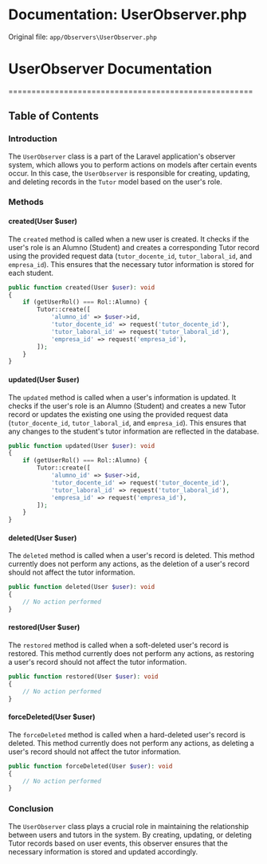 # Documentation: UserObserver.php

Original file: `app/Observers\UserObserver.php`

# UserObserver Documentation
=====================================================

Table of Contents
-----------------

### Introduction

The `UserObserver` class is a part of the Laravel application's observer system, which allows you to perform actions on models after certain events occur. In this case, the `UserObserver` is responsible for creating, updating, and deleting records in the `Tutor` model based on the user's role.

### Methods

#### created(User $user)

The `created` method is called when a new user is created. It checks if the user's role is an Alumno (Student) and creates a corresponding Tutor record using the provided request data (`tutor_docente_id`, `tutor_laboral_id`, and `empresa_id`). This ensures that the necessary tutor information is stored for each student.

```php
public function created(User $user): void
{
    if (getUserRol() === Rol::Alumno) {
        Tutor::create([
            'alumno_id' => $user->id,
            'tutor_docente_id' => request('tutor_docente_id'),
            'tutor_laboral_id' => request('tutor_laboral_id'),
            'empresa_id' => request('empresa_id'),
        ]);
    }
}
```

#### updated(User $user)

The `updated` method is called when a user's information is updated. It checks if the user's role is an Alumno (Student) and creates a new Tutor record or updates the existing one using the provided request data (`tutor_docente_id`, `tutor_laboral_id`, and `empresa_id`). This ensures that any changes to the student's tutor information are reflected in the database.

```php
public function updated(User $user): void
{
    if (getUserRol() === Rol::Alumno) {
        Tutor::create([
            'alumno_id' => $user->id,
            'tutor_docente_id' => request('tutor_docente_id'),
            'tutor_laboral_id' => request('tutor_laboral_id'),
            'empresa_id' => request('empresa_id'),
        ]);
    }
}
```

#### deleted(User $user)

The `deleted` method is called when a user's record is deleted. This method currently does not perform any actions, as the deletion of a user's record should not affect the tutor information.

```php
public function deleted(User $user): void
{
    // No action performed
}
```

#### restored(User $user)

The `restored` method is called when a soft-deleted user's record is restored. This method currently does not perform any actions, as restoring a user's record should not affect the tutor information.

```php
public function restored(User $user): void
{
    // No action performed
}
```

#### forceDeleted(User $user)

The `forceDeleted` method is called when a hard-deleted user's record is deleted. This method currently does not perform any actions, as deleting a user's record should not affect the tutor information.

```php
public function forceDeleted(User $user): void
{
    // No action performed
}
```

### Conclusion

The `UserObserver` class plays a crucial role in maintaining the relationship between users and tutors in the system. By creating, updating, or deleting Tutor records based on user events, this observer ensures that the necessary information is stored and updated accordingly.